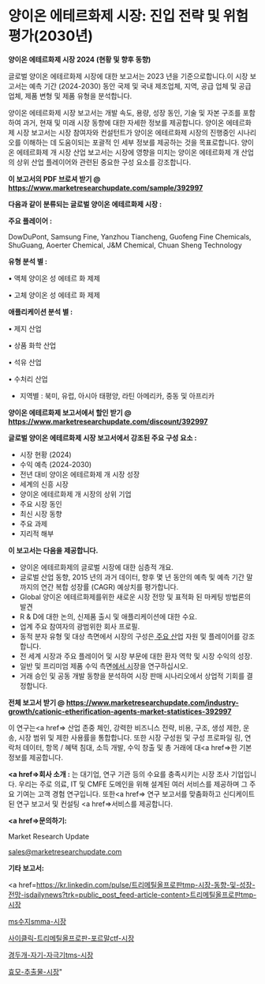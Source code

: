 # 양이온 에테르화제 시장: 진입 전략 및 위험 평가(2030년)

<strong>양이온 에테르화제 시장 2024 (현황 및 향후 동향)</strong>

글로벌 양이온 에테르화제 시장에 대한 보고서는 2023 년을 기준으로합니다.이 시장 보고서는 예측 기간 (2024-2030) 동안 국제 및 국내 제조업체, 지역, 공급 업체 및 공급 업체, 제품 변형 및 제품 유형을 분석합니다.

양이온 에테르화제 시장 보고서는 개발 속도, 용량, 성장 동인, 기술 및 자본 구조를 포함하여 과거, 현재 및 미래 시장 동향에 대한 자세한 정보를 제공합니다. 양이온 에테르화제 시장 보고서는 시장 참여자와 컨설턴트가 양이온 에테르화제 시장의 진행중인 시나리오를 이해하는 데 도움이되는 포괄적 인 세부 정보를 제공하는 것을 목표로합니다. 양이온 에테르화제 개 시장 산업 보고서는 시장에 영향을 미치는 양이온 에테르화제 개 산업의 상위 산업 플레이어와 관련된 중요한 구성 요소를 강조합니다.



<strong>이 보고서의 PDF 브로셔 받기 @ <a href=https://www.marketresearchupdate.com/sample/392997>https://www.marketresearchupdate.com/sample/392997</a></strong>



<strong>다음과 같이 분류되는 글로벌 양이온 에테르화제 시장 :</strong>



<strong>주요 플레이어 :</strong>

DowDuPont, Samsung Fine, Yanzhou Tiancheng, Guofeng Fine Chemicals, ShuGuang, Aoerter Chemical, J&M Chemical, Chuan Sheng Technology



<strong>유형 분석 별 :</strong>

• 액체 양이온 성 에테르 화 제제

• 고체 양이온 성 에테르 화 제제



<strong>애플리케이션 분석 별 :</strong>

• 제지 산업

• 상품 화학 산업

• 석유 산업

• 수처리 산업

<ul>
  <li>지역별 : 북미, 유럽, 아시아 태평양, 라틴 아메리카, 중동 및 아프리카</li>
</ul>


<strong>양이온 에테르화제 보고서에서 할인 받기 @ <a href=https://www.marketresearchupdate.com/discount/392997>https://www.marketresearchupdate.com/discount/392997</a></strong>



<strong>글로벌 양이온 에테르화제 시장 보고서에서 강조된 주요 구성 요소 :</strong>
<ul>
  <li>시장 현황 (2024)</li>
  <li>수익 예측 (2024-2030)</li>
  <li>전년 대비 양이온 에테르화제 개 시장 성장</li>
  <li>세계의 신흥 시장</li>
  <li>양이온 에테르화제 개 시장의 상위 기업</li>
  <li>주요 시장 동인</li>
  <li>최신 시장 동향</li>
  <li>주요 과제</li>
  <li>지리적 해부</li>
</ul>


<strong>이 보고서는 다음을 제공합니다.</strong>
<ul>
  <li>양이온 에테르화제의 글로벌 시장에 대한 심층적 개요.</li>
  <li>글로벌 산업 동향, 2015 년의 과거 데이터, 향후 몇 년 동안의 예측 및 예측 기간 말까지의 연간 복합 성장률 (CAGR) 예상치를 평가합니다.</li>
  <li>Global 양이온 에테르화제를위한 새로운 시장 전망 및 표적화 된 마케팅 방법론의 발견</li>
  <li>R &amp; D에 대한 논의, 신제품 출시 및 애플리케이션에 대한 수요.</li>
  <li>업계 주요 참여자의 광범위한 회사 프로필.</li>
  <li>동적 분자 유형 및 대상 측면에서 시장의 구성은<a href=> 주요 산</a>업 자원 및 플레이어를 강조합니다.</li>
  <li>전 세계 시장과 주요 플레이어 및 시장 부문에 대한 환자 역학 및 시장 수익의 성장.</li>
  <li>일반 및 프리미엄 제품 수익 측면<a href=>에서 시</a>장을 연구하십시오.</li>
  <li>거래 승인 및 공동 개발 동향을 분석하여 시장 판매 시나리오에서 상업적 기회를 결정합니다.</li>
</ul>



<strong>전체 보고서 받기 @ <a href=https://www.marketresearchupdate.com/industry-growth/cationic-etherification-agents-market-statistices-392997>https://www.marketresearchupdate.com/industry-growth/cationic-etherification-agents-market-statistices-392997</a></strong>

이 연구는<a href=> 산업 존중</a> 체인, 강력한 비즈니스 전략, 비용, 구조, 생성 제한, 운송, 시장 범위 및 제한 사용률을 통합합니다. 또한 시장 구성원 및 구성 프로파일 링, 연락처 데이터, 항목 / 혜택 침대, 소득 개발, 수익 창출 및 총 거래에 대<a href=>한 기본 </a>정보를 제공합니다.



<strong><a href=>회사 소</a>개 :</strong>
는 대기업, 연구 기관 등의 수요를 충족시키는 시장 조사 기업입니다. 우리는 주로 의료, IT 및 CMFE 도메인을 위해 설계된 여러 서비스를 제공하며 그 주요 기여는 고객 경험 연구입니다. 또한<a href=> 연구 보</a>고서를 맞춤화하고 신디케이트 된 연구 보고서 및 컨설팅 <a href=>서비스</a>를 제공합니다.



<strong><a href=>문의하기:</a></strong>

Market Research Update

sales@marketresearchupdate.com



<strong>기타 보고서:</strong>

<a href=https://kr.linkedin.com/pulse/트리메틸올프로판tmp-시장-동향-및-성장-전망-isdailynews?trk=public_post_feed-article-content>트리메틸올프로판tmp-시장</a>

<a href=https://www.linkedin.com/pulse/ms수지smma-시장-경쟁-분석-및-성장-잠재력-2029-analytics-avenue-adventures-24-ana/>ms수지smma-시장</a>

<a href=https://www.linkedin.com/pulse/사이클릭-트리메틸올프로판-포르말ctf-시장-진입-전략-및-위험-lr3lf/>사이클릭-트리메틸올프로판-포르말ctf-시장</a>

<a href=https://www.linkedin.com/pulse/경두개-자기-자극기tms-시장-경쟁-분석-및-성장-잠재력-2029-market-matrix-musings-analysis-ytyxf/>경두개-자기-자극기tms-시장</a>

<a href=https://www.linkedin.com/pulse/효모-추출물-시장-동향-및-성장-전망-trend-tracking-tips-360-analysis-rd9pc/>효모-추출물-시장</a>"
